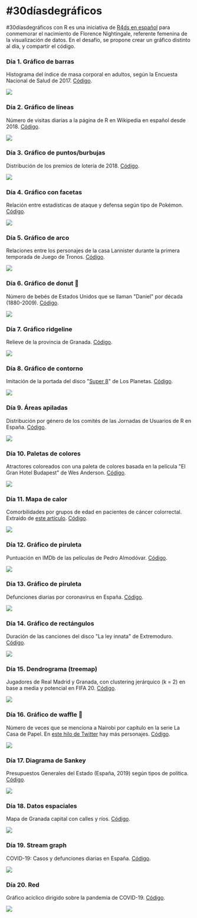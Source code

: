 # #30díasdegráficos

#30díasdegráficos con R es una iniciativa de [R4ds en español](https://github.com/cienciadedatos/datos-de-miercoles/blob/master/30-dias-de-graficos-2020.md) para conmemorar el nacimiento de Florence Nightingale, referente femenina de la visualización de datos. En el desafío, se propone crear un gráfico distinto al día, y compartir el código.

### Día 1. Gráfico de barras

Histograma del índice de masa corporal en adultos, según la Encuesta Nacional de Salud de 2017. [Código](scripts/1_barras.R).

![](graficos/1.png)

### Día 2. Gráfico de líneas

Número de visitas diarias a la página de R en Wikipedia en español desde 2018. [Código](scripts/2_lineas.R).

![](graficos/2.png)

### Día 3. Gráfico de puntos/burbujas

Distribución de los premios de lotería de 2018. [Código](scripts/3_burbujas.R).

![](graficos/3.png)

### Día 4. Gráfico con facetas

Relación entre estadísticas de ataque y defensa según tipo de Pokémon. [Código](scripts/4_facetas.R).

![](graficos/4.png)

### Día 5. Gráfico de arco

Relaciones entre los personajes de la casa Lannister durante la primera temporada de Juego de Tronos. [Código](scripts/5_arco.R).

![](graficos/5.png)

### Día 6. Gráfico de donut :doughnut:

Número de bebés de Estados Unidos que se llaman "Daniel" por década (1880-2009). [Código](scripts/6_donut.R).

![](graficos/6.png)

### Día 7. Gráfico ridgeline

Relieve de la provincia de Granada. [Código](scripts/7_ridgeline.R).

![](graficos/7.png)

### Día 8. Gráfico de contorno

Imitación de la portada del disco "[Super 8](https://m.eldiario.es/fotos/Portada-disco-Super_EDIIMA20190503_0693_5.jpg)" de Los Planetas. [Código](scripts/8_contorno.R).

![](graficos/8.png)

### Día 9. Áreas apiladas

Distribución por género de los comités de las Jornadas de Usuarios de R en España. [Código](scripts/9_areas_apiladas.R).

![](graficos/9.png)

### Día 10. Paletas de colores

Atractores coloreados con una paleta de colores basada en la película "El Gran Hotel Budapest" de Wes Anderson. [Código](scripts/10_paleta_colores.R).

![](graficos/10.png)

### Día 11. Mapa de calor

Comorbilidades por grupos de edad en pacientes de cáncer colorrectal. Extraído de [este artículo](https://www.dovepress.com/multimorbidity-by-patient-and-tumor-factors-and-time-to-surgery-among--peer-reviewed-article-CLEP). [Código](scripts/11_heatmap.R).

![](graficos/11.png)

### Día 12. Gráfico de piruleta

Puntuación en IMDb de las películas de Pedro Almodóvar. [Código](scripts/12_lollipop.R).

![](graficos/12.png)

### Día 13. Gráfico de piruleta

Defunciones diarias por coronavirus en España. [Código](scripts/13_tiempo.R).

![](graficos/13.png)

### Día 14. Gráfico de rectángulos

Duración de las canciones del disco "La ley innata" de Extremoduro. [Código](scripts/14_treemap.R).

![](graficos/14.png)

### Día 15. Dendrograma (treemap)

Jugadores de Real Madrid y Granada, con clustering jerárquico (k = 2) en base a media y potencial en FIFA 20. [Código](scripts/15_dendrograma.R).

![](graficos/15.png)

### Día 16. Gráfico de waffle :waffle:

Número de veces que se menciona a Nairobi por capítulo en la serie La Casa de Papel. En [este hilo de Twitter](https://twitter.com/dredondosanchez/status/1265689410466652166) hay más personajes. [Código](scripts/16_waffle.R).

![](graficos/16.png)

### Día 17. Diagrama de Sankey

Presupuestos Generales del Estado (España, 2019) según tipos de política. [Código](scripts/17_sankey.R).

![](graficos/17.png)

### Día 18. Datos espaciales

Mapa de Granada capital con calles y ríos. [Código](scripts/18_mapa.R).

![](graficos/18.png)

### Día 19. Stream graph

COVID-19: Casos y defunciones diarias en España. [Código](scripts/19_stream.R).

![](graficos/19.png)

### Día 20. Red

Gráfico acíclico dirigido sobre la pandemia de COVID-19. [Código](scripts/20_red.R).

![](graficos/20.png)
